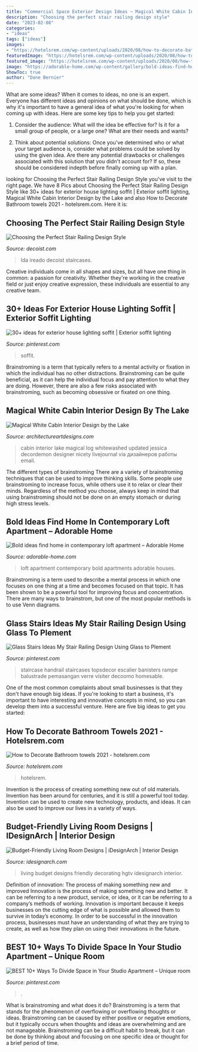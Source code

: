 ```yaml
---
title: "Commercial Space Exterior Design Ideas ~ Magical White Cabin Interior Design By The Lake"
description: "Choosing the perfect stair railing design style"
date: "2023-02-08"
categories:
- "ideas"
tags: ["ideas"]
images:
- "https://hotelsrem.com/wp-content/uploads/2020/08/how-to-decorate-bathroom-towels-best-of-bathroom-towel-decorating-of-how-to-decorate-bathroom-towels.jpg"
featuredImage: "https://hotelsrem.com/wp-content/uploads/2020/08/how-to-decorate-bathroom-towels-best-of-bathroom-towel-decorating-of-how-to-decorate-bathroom-towels.jpg"
featured_image: "https://hotelsrem.com/wp-content/uploads/2020/08/how-to-decorate-bathroom-towels-best-of-bathroom-towel-decorating-of-how-to-decorate-bathroom-towels.jpg"
image: "https://adorable-home.com/wp-content/gallery/bold-ideas-find-home-in-contemporary-loft-apartment-sofia/contemporary-loft-apartment-3.jpg"
ShowToc: true
author: "Dane Bernier"
---
```



What are some ideas?
When it comes to ideas, no one is an expert. Everyone has different ideas and opinions on what should be done, which is why it's important to have a general idea of what you're looking for when coming up with ideas. Here are some key tips to help you get started:
1. Consider the audience: What will the idea be effective for? Is it for a small group of people, or a large one? What are their needs and wants?

2. Think about potential solutions: Once you've determined who or what your target audience is, consider what problems could be solved by using the given idea. Are there any potential drawbacks or challenges associated with this solution that you didn't account for? If so, these should be considered indepth before finally coming up with a plan.


	

		
looking for Choosing the Perfect Stair Railing Design Style you've visit to the right page. We have 8 Pics about Choosing the Perfect Stair Railing Design Style like 30+ ideas for exterior house lighting soffit | Exterior soffit lighting, Magical White Cabin Interior Design by the Lake and also How to Decorate Bathroom towels 2021 - hotelsrem.com. Here it is:
		
    
## Choosing The Perfect Stair Railing Design Style

<img loading=lazy src="https://cdn.decoist.com/wp-content/uploads/2013/02/wooden-stairs-railings.jpg" onerror="this.onerror=null;this.src='https://tse1.mm.bing.net/th?id=OIP.ytQbdKZtu7xk9TxARPOKtQHaM-&amp;pid=15.1';" alt="Choosing the Perfect Stair Railing Design Style">

_Source: decoist.com_

>lda ireado decoist staircases. 

	

Creative individuals come in all shapes and sizes, but all have one thing in common: a passion for creativity. Whether they're working in the creative field or just enjoy creative expression, these individuals are essential to any creative team.

    
## 30+ Ideas For Exterior House Lighting Soffit | Exterior Soffit Lighting

<img loading=lazy src="https://i.pinimg.com/736x/f9/df/e0/f9dfe06cf28ae1b0dcf099c5667ea263.jpg" onerror="this.onerror=null;this.src='https://tse3.mm.bing.net/th?id=OIP.HE3qJ3Plw-8sfhk2xQpjVwAAAA&amp;pid=15.1';" alt="30+ ideas for exterior house lighting soffit | Exterior soffit lighting">

_Source: pinterest.com_

>soffit. 

	

Brainstroming is a term that typically refers to a mental activity or fixation in which the individual has no other distractions. Brainstroming can be quite beneficial, as it can help the individual focus and pay attention to what they are doing. However, there are also a few risks associated with brainstroming, such as becoming obsessive or fixated on one thing.

    
## Magical White Cabin Interior Design By The Lake

<img loading=lazy src="http://www.architectureartdesigns.com/wp-content/uploads/2014/01/158.jpg" onerror="this.onerror=null;this.src='https://tse4.mm.bing.net/th?id=OIP.1lZrJin6KAq8RknFslrikwAAAA&amp;pid=15.1';" alt="Magical White Cabin Interior Design by the Lake">

_Source: architectureartdesigns.com_

>cabin interior lake magical log whitewashed updated jessica decordemon designer nicety livejournal via дизайнеров работы email. 

	

The different types of brainstroming
There are a variety of brainstroming techniques that can be used to improve thinking skills. Some people use brainstroming to increase focus, while others use it to relax or clear their minds. Regardless of the method you choose, always keep in mind that using brainstroming should not be done on an empty stomach or during high stress levels.

    
## Bold Ideas Find Home In Contemporary Loft Apartment – Adorable Home

<img loading=lazy src="https://adorable-home.com/wp-content/gallery/bold-ideas-find-home-in-contemporary-loft-apartment-sofia/contemporary-loft-apartment-3.jpg" onerror="this.onerror=null;this.src='https://tse2.mm.bing.net/th?id=OIP.GPuHx796BRxa5s8vGGNUtgHaLH&amp;pid=15.1';" alt="Bold ideas find home in contemporary loft apartment – Adorable Home">

_Source: adorable-home.com_

>loft apartment contemporary bold apartments adorable houses. 

	

Brainstroming is a term used to describe a mental process in which one focuses on one thing at a time and becomes focused on that topic. It has been shown to be a powerful tool for improving focus and concentration. There are many ways to brainstrom, but one of the most popular methods is to use Venn diagrams.

    
## Glass Stairs Ideas My Stair Railing Design Using Glass To Plement

<img loading=lazy src="https://i.pinimg.com/736x/6a/09/ff/6a09ff54f2845c30dbca639324015112.jpg" onerror="this.onerror=null;this.src='https://tse4.mm.bing.net/th?id=OIP.3CYVU5iEOQYMVFz8J7qZSQHaLH&amp;pid=15.1';" alt="Glass Stairs Ideas My Stair Railing Design Using Glass to Plement">

_Source: pinterest.com_

>staircase handrail staircases topsdecor escalier banisters rampe balustrade pemasangan verre visiter decoomo homesable. 

	

One of the most common complaints about small businesses is that they don't have enough big ideas. If you're looking to start a business, it's important to have interesting and innovative concepts in mind, so you can develop them into a successful venture. Here are five big ideas to get you started: 

    
## How To Decorate Bathroom Towels 2021 - Hotelsrem.com

<img loading=lazy src="https://hotelsrem.com/wp-content/uploads/2020/08/how-to-decorate-bathroom-towels-best-of-bathroom-towel-decorating-of-how-to-decorate-bathroom-towels.jpg" onerror="this.onerror=null;this.src='https://tse4.mm.bing.net/th?id=OIP.9qjFOBIhCHkJOgjsL0vzXgHaLE&amp;pid=15.1';" alt="How to Decorate Bathroom towels 2021 - hotelsrem.com">

_Source: hotelsrem.com_

>hotelsrem. 

	

Invention is the process of creating something new out of old materials. Invention has been around for centuries, and it is still a powerful tool today. Invention can be used to create new technology, products, and ideas. It can also be used to improve our lives in a variety of ways.

    
## Budget-Friendly Living Room Designs | IDesignArch | Interior Design

<img loading=lazy src="https://www.idesignarch.com/wp-content/uploads/Budget-Friendly-Living-Room-Design_8.jpg" onerror="this.onerror=null;this.src='https://tse2.mm.bing.net/th?id=OIP.mXuch1DOoqxxc919rOS29QHaJ3&amp;pid=15.1';" alt="Budget-Friendly Living Room Designs | iDesignArch | Interior Design">

_Source: idesignarch.com_

>living budget designs friendly decorating hgtv idesignarch interior. 

	

Definition of innovation: The process of making something new and improved
Innovation is the process of making something new and better. It can be referring to a new product, service, or idea, or it can be referring to a company’s methods of working. Innovation is important because it keeps businesses on the cutting edge of what is possible and allowed them to survive in today’s economy. In order to be successful in the innovation process, businesses must have an understanding of what they are trying to create, as well as how they plan on using their innovations in the future.

    
## BEST 10+ Ways To Divide Space In Your Studio Apartment – Unique Room

<img loading=lazy src="https://i.pinimg.com/736x/8e/20/11/8e20110b9d3bb0f775e3d633540177b7.jpg" onerror="this.onerror=null;this.src='https://tse2.mm.bing.net/th?id=OIP.mcP8vFfHgeF0ubqn66m04QHaKJ&amp;pid=15.1';" alt="BEST 10+ Ways To Divide Space in Your Studio Apartment – Unique room">

_Source: pinterest.com_

>. 

	

What is brainstroming and what does it do?
Brainstroming is a term that stands for the phenomenon of overflowing or overflowing thoughts or ideas. Brainstroming can be caused by either positive or negative emotions, but it typically occurs when thoughts and ideas are overwhelming and are not manageable. Brainstroming can be a difficult habit to break, but it can be done by thinking about and focusing on one specific idea or thought for a brief period of time.

